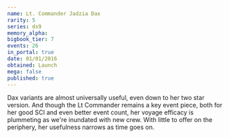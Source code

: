 ```yaml
---
name: Lt. Commander Jadzia Dax
rarity: 5
series: ds9
memory_alpha:
bigbook_tier: 7
events: 26
in_portal: true
date: 01/01/2016
obtained: Launch
mega: false
published: true
---
```


Dax variants are almost universally useful, even down to her two star version. And though the Lt Commander remains a key event piece, both for her good SCI and even better event count, her voyage efficacy is plummeting as we're inundated with new crew. With little to offer on the periphery, her usefulness narrows as time goes on.
